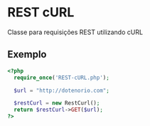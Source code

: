 REST cURL
=========

Classe para requisições REST utilizando cURL

Exemplo
-------

```php
<?php
  require_once('REST-cURL.php');

  $url = "http://dotenorio.com";

  $restCurl = new RestCurl();
  return $restCurl->GET($url);
?>
```